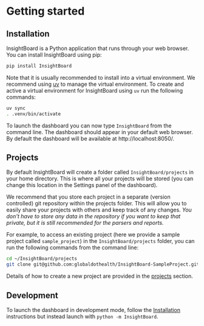 # Getting started

## Installation

InsightBoard is a Python application that runs through your web browser. You can install InsightBoard using pip:

```bash
pip install InsightBoard
```

Note that it is usually recommended to install into a virtual environment. We recommend using [uv](https://github.com/astral-sh/uv) to manage the virtual environment. To create and active a virtual environment for InsightBoard using `uv` run the following commands:

```bash
uv sync
. .venv/bin/activate
```

To launch the dashboard you can now type `InsightBoard` from the command line. The dashboard should appear in your default web browser. By default the dashboard will be available at http://localhost:8050/.

## Projects

By default InsightBoard will create a folder called `InsightBoard/projects` in your home directory. This is where all your projects will be stored (you can change this location in the Settings panel of the dashboard).

We recommend that you store each project in a separate (version controlled) git repository within the projects folder. This will allow you to easily share your projects with others and keep track of any changes. _You don't have to store any data in the repository if you want to keep that private, but it is still recommended for the parsers and reports._

For example, to access an existing project (here we provide a sample project called `sample_project`) in the `InsightBoard/projects` folder, you can run the following commands from the command line:

```bash
cd ~/InsightBoard/projects
git clone git@github.com:globaldothealth/InsightBoard-SampleProject.git sample_project
```

Details of how to create a new project are provided in the [projects](../projects/index.md) section.


## Development

To launch the dashboard in development mode, follow the [Installation](../getting_started/index) instructions but instead launch with `python -m InsightBoard`.
